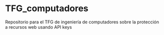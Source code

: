 # TFG_computadores
Repositorio para el TFG de ingeniería de computadores sobre la protección a recursos web usando API keys

